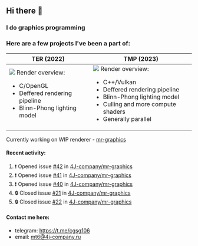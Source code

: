 ## Hi there 👋
### I do graphics programming
### Here are a few projects I've been a part of:  

TER (2022)            |  TMP (2023)
-------------------------|-------------------------
![](images/ter_screenshot_00_upscaled.png) Render overview: <br><ul><li> C/OpenGL <li> Deffered rendering pipeline <li> Blinn-Phong lighting model | ![](images/tmp_screenshot_01_upscaled.png) Render overview: <br><ul><li> C++/Vulkan <li> Deffered rendering pipeline <li> Blinn-Phong lighting model <li> Culling and more compute shaders <li> Generally parallel

Currently working on WIP renderer - [mr-graphics](https://github.com/4J-company/mr-graphics)  

#### Recent activity:
<!--START_SECTION:activity-->
1. ❗ Opened issue [#42](https://github.com/4J-company/mr-graphics/issues/42) in [4J-company/mr-graphics](https://github.com/4J-company/mr-graphics)
2. ❗ Opened issue [#41](https://github.com/4J-company/mr-graphics/issues/41) in [4J-company/mr-graphics](https://github.com/4J-company/mr-graphics)
3. ❗ Opened issue [#40](https://github.com/4J-company/mr-graphics/issues/40) in [4J-company/mr-graphics](https://github.com/4J-company/mr-graphics)
4. 🔒 Closed issue [#21](https://github.com/4J-company/mr-graphics/issues/21) in [4J-company/mr-graphics](https://github.com/4J-company/mr-graphics)
5. 🔒 Closed issue [#22](https://github.com/4J-company/mr-graphics/issues/22) in [4J-company/mr-graphics](https://github.com/4J-company/mr-graphics)
<!--END_SECTION:activity-->

#### Contact me here:
 - telegram: https://t.me/cgsg106
 - email:    mt6@4j-company.ru
